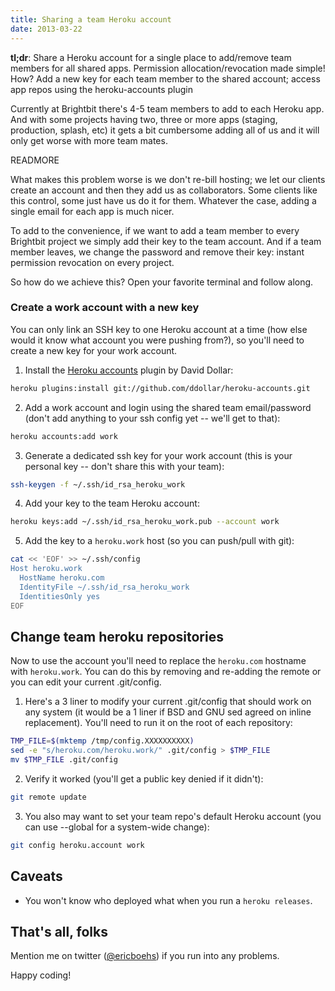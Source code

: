 ```yaml
---
title: Sharing a team Heroku account
date: 2013-03-22
---
```


**tl;dr**: Share a Heroku account for a single place to add/remove team members for all shared apps. Permission allocation/revocation made simple! How? Add a new key for each team member to the shared account; access app repos using the heroku-accounts plugin

Currently at Brightbit there's 4-5 team members to add to each Heroku app. And with some projects having two, three or more apps (staging, production, splash, etc) it gets a bit cumbersome adding all of us and it will only get worse with more team mates.

READMORE

What makes this problem worse is we don't re-bill hosting; we let our clients create an account and then they add us as collaborators. Some clients like this control, some just have us do it for them. Whatever the case, adding a single email for each app is much nicer.

To add to the convenience, if we want to add a team member to every Brightbit project we simply add their key to the team account. And if a team member leaves, we change the password and remove their key: instant permission revocation on every project.

So how do we achieve this? Open your favorite terminal and follow along.

### Create a work account with a new key

You can only link an SSH key to one Heroku account at a time (how else would it know what account you were pushing from?), so you'll need to create a new key for your work account.

1. Install the [Heroku accounts](http://github.com/ddollar/heroku-accounts) plugin by David Dollar:

  ```bash
  heroku plugins:install git://github.com/ddollar/heroku-accounts.git
  ```

2. Add a work account and login using the shared team email/password (don't add anything to your ssh config yet -- we'll get to that):

  ```bash
  heroku accounts:add work
  ```

3. Generate a dedicated ssh key for your work account (this is your personal key -- don't share this with your team):

  ```bash
  ssh-keygen -f ~/.ssh/id_rsa_heroku_work
  ```

4. Add your key to the team Heroku account:

  ```bash
  heroku keys:add ~/.ssh/id_rsa_heroku_work.pub --account work
  ```

5. Add the key to a `heroku.work` host (so you can push/pull with git):


  ```bash
  cat << 'EOF' >> ~/.ssh/config
  Host heroku.work
    HostName heroku.com
    IdentityFile ~/.ssh/id_rsa_heroku_work
    IdentitiesOnly yes
  EOF
  ```

## Change team heroku repositories

Now to use the account you'll need to replace the `heroku.com` hostname with `heroku.work`. You can do this by removing and re-adding the remote or you can edit your current .git/config.

1. Here's a 3 liner to modify your current .git/config that should work on any system (it would be a 1 liner if BSD and GNU sed agreed on inline replacement). You'll need to run it on the root of each repository:

  ```bash
  TMP_FILE=$(mktemp /tmp/config.XXXXXXXXXX)
  sed -e "s/heroku.com/heroku.work/" .git/config > $TMP_FILE
  mv $TMP_FILE .git/config
  ```

2. Verify it worked (you'll get a public key denied if it didn't):

  ```bash
  git remote update
  ```

3. You also may want to set your team repo's default Heroku account (you can use --global for a system-wide change):

  ```bash
  git config heroku.account work
  ```

## Caveats
* You won't know who deployed what when you run a `heroku releases`.

## That's all, folks

Mention me on twitter ([@ericboehs](http://twitter.com/ericboehs)) if you run into any problems.

Happy coding!
